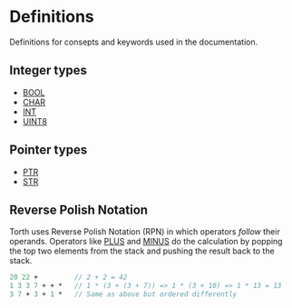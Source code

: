 # Definitions

Definitions for consepts and keywords used in the documentation.

## Integer types

- [BOOL](types.md#bool---boolean)
- [CHAR](types.md#char---character)
- [INT](types.md#int-uint8---integer)
- [UINT8](types.md#int-uint8---integer)

## Pointer types

- [PTR](types.md#ptr---pointer)
- [STR](types.md#str---string)

## Reverse Polish Notation

Torth uses Reverse Polish Notation (RPN) in which operators _follow_ their operands. Operators like [PLUS](intrinsics.md#calculations) and [MINUS](intrinsics.md#calculations) do the calculation by popping the top two elements from the stack and pushing the result back to the stack.

```pascal
20 22 +         // 2 + 2 = 42
1 3 3 7 + + *   // 1 * (3 + (3 + 7)) => 1 * (3 + 10) => 1 * 13 = 13
3 7 + 3 + 1 *   // Same as above but ordered differently
```
